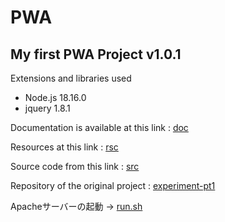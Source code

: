 # PWA

## My first PWA Project v1.0.1

Extensions and libraries used

+ Node.js 18.16.0
+ jquery 1.8.1

Documentation is available at this link : [doc](doc/)

Resources at this link : [rsc](rsc/)

Source code from this link : [src](src/)

Repository of the original project :
[experiment-pt1](https://github.com/rxxuzi/experiment-pt1)

Apacheサーバーの起動 -> [run.sh](run.sh)
